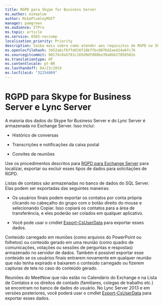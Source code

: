 ```yaml
---
title: RGPD para Skype for Business Server
ms.author: mikeplum
author: MikePlumleyMSFT
manager: pamgreen
ms.audience: ITPro
ms.topic: article
ms.service: O365-seccomp
localization_priority: Priority
description: Saiba mais sobre como atender aos requisitos de RGPD no Skype for Business Server e no Lync Server.
ms.openlocfilehash: 3452a6cf6ffdd16f18b7fbc0876d2ae424a6fc76
ms.sourcegitcommit: 0017dc6a5f81c165d9dfd88be39a6bb17856582e
ms.translationtype: HT
ms.contentlocale: pt-BR
ms.lasthandoff: 04/23/2019
ms.locfileid: "32254869"
---
```

# <a name="gdpr-for-skype-for-business-server-and-lync-server"></a>RGPD para Skype for Business Server e Lync Server

A maioria dos dados do Skype for Business Server e do Lync Server é armazenada no Exchange Server. Isso inclui:

-   Histórico de conversas

-   Transcrições e notificações da caixa postal

-   Convites de reuniões

Use os procedimentos descritos para [RGPD para Exchange Server](gdpr-for-exchange-server.md) para localizar, exportar ou excluir esses tipos de dados para solicitações de RGPD.

Listas de contatos são armazenadas no banco de dados do SQL Server. Elas podem ser exportadas das seguintes maneiras:

-   Os usuários finais podem exportar os contatos por conta própria clicando no cabeçalho do grupo com o botão direito do mouse e selecionando Copiar. Isso copiará os contatos para a área de transferência, e eles poderão ser colados em qualquer aplicativo.

-   Você pode usar o cmdlet [Export-CsUserData](https://docs.microsoft.com/pt-BR/powershell/module/skype/export-csuserdata) para exportar esses dados.

Conteúdo carregado em reuniões (como arquivos do PowerPoint ou folhetos) ou conteúdo gerado em uma reunião (como quadro de comunicações, votações ou sessões de perguntas e respostas) armazenado no servidor de dados. Também é possível exportar esse conteúdo se os usuários finais entrarem novamente em qualquer reunião que não tenha expirado e baixarem o conteúdo carregado ou fizerem capturas de tela no caso do conteúdo gerado.

Reuniões do MeetNow que não estão no Calendário do Exchange e na Lista de Contatos e os direitos de contado (familiares, colegas de trabalho etc.) se encontram no banco de dados do usuário. No Lync Server 2013 e em versões posteriores, você poderá usar o cmdlet [Export-CsUserData](https://docs.microsoft.com/pt-BR/powershell/module/skype/export-csuserdata) para exportar esses dados.
